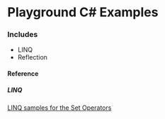 # Playground C# Examples

### Includes

* LINQ
* Reflection

 
#### Reference

##### LINQ

[LINQ samples for the Set Operators](https://linqsamples.com/linq-to-objects/set)
